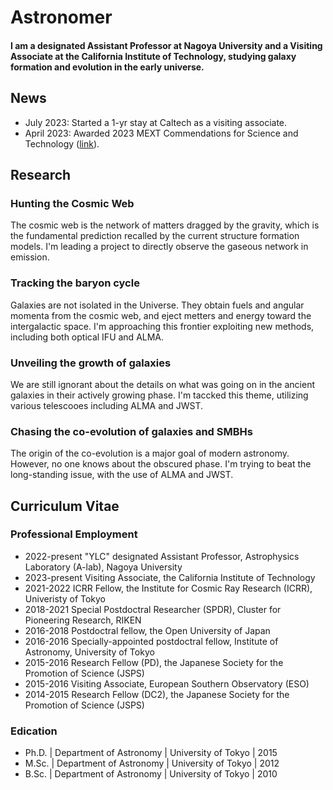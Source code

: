 # Astronomer

#### I am a designated Assistant Professor at Nagoya University and a Visiting Associate at the California Institute of Technology, studying galaxy formation and evolution in the early universe. 

## News
- July 2023: Started a 1-yr stay at Caltech as a visiting associate.
- April 2023: Awarded 2023 MEXT Commendations for Science and Technology ([link](https://subarutelescope.org/en/news/topics/2023/05/25/3269.html)).

## Research

### Hunting the Cosmic Web

The cosmic web is the network of matters dragged by the gravity, which is the fundamental prediction recalled by the current structure formation models. I'm leading a project to directly observe the gaseous network in emission.

### Tracking the baryon cycle

Galaxies are not isolated in the Universe. They obtain fuels and angular momenta from the cosmic web, and eject metters and energy toward the intergalactic space. I'm approaching this frontier exploiting new methods, including both optical IFU and ALMA.

### Unveiling the growth of galaxies

We are still ignorant about the details on what was going on in the ancient galaxies in their actively growing phase. I'm taccked this theme, utilizing various telescooes including ALMA and JWST.

### Chasing the co-evolution of galaxies and SMBHs

The origin of the co-evolution is a major goal of modern astronomy. However, no one knows about the obscured phase. I'm trying to beat the long-standing issue, with the use of ALMA and JWST.

## Curriculum Vitae

### Professional Employment
- 2022-present "YLC" designated Assistant Professor, Astrophysics Laboratory (A-lab), Nagoya University
- 2023-present Visiting Associate, the California Institute of Technology
- 2021-2022 ICRR Fellow, the Institute for Cosmic Ray Research (ICRR), Univeristy of Tokyo
- 2018-2021 Special Postdoctral Researcher (SPDR), Cluster for Pioneering Research, RIKEN
- 2016-2018 Postdoctral fellow, the Open University of Japan
- 2016-2016 Specially-appointed postdoctral fellow, Institute of Astronomy, University of Tokyo
- 2015-2016 Research Fellow (PD), the Japanese Society for the Promotion of Science (JSPS)
- 2015-2016 Visiting Associate, European Southern Observatory (ESO)
- 2014-2015 Research Fellow (DC2), the Japanese Society for the Promotion of Science (JSPS)

### Edication
- Ph.D. | Department of Astronomy | University of Tokyo | 2015
- M.Sc. | Department of Astronomy | University of Tokyo | 2012
- B.Sc. | Department of Astronomy | University of Tokyo | 2010
